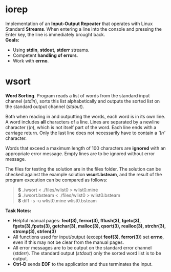 # iorep
Implementation of an **Input-Output Repeater** that operates with Linux Standard **Streams**. When entering a line into the console and pressing the Enter key, the line is immediately brought back.<br>
**Goals:**
- Using **stdin**, **stdout**, **stderr** streams.
- Competent **handling of errors**.
- Work with **errno**.

# wsort
**Word Sorting**. Program reads a list of words from the standard input channel (*stdin*), sorts this list alphabetically and outputs the sorted list on the standard output channel (*stdout*).

Both when reading in and outputting the words, each word is in its own line. A word includes **all** characters of a line. Lines are separated by a newline character (*\n*), which is not itself part of the word. Each line ends with a carriage return. Only the last line does not necessarily have to contain a *'\n'* character.

Words that exceed a maximum length of 100 characters are **ignored** with an appropriate error message. Empty lines are to be ignored without error message.

The files for testing the solution are in the files folder. The solution can be checked against the example solution **wsort.bsteam**, and the result of the program execution can be compared as follows: <br>

>**\$** ./wsort < ./files/wlist0 > wlist0.mine <br>
**\$** ./wsort.bsteam < ./files/wlist0 > wlist0.bsteam <br>
**\$** diff -s -u wlist0.mine wlist0.bsteam

**Task Notes:**
- Helpful manual pages: **feof(3), ferror(3), fflush(3), fgetc(3), fgets(3),fputs(3), getchar(3), malloc(3), qsort(3), realloc(3), strchr(3), strcmp(3), strlen(3)**
- All functions used for input/output (except **feof(3)**, **ferror(3)**) set **errno**, even if this may not be clear from the manual pages.
- All error messages are to be output on the standard error channel (*stderr*). The standard output (*stdout*) only the sorted word list is to be output.
- **Ctrl-D** sends **EOF** to the application and thus terminates the input.
